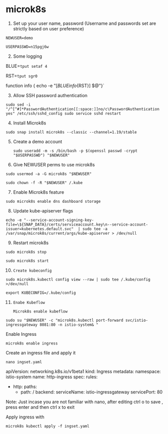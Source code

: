 # microk8s

1.  Set up your user name, password (Username and passwords set are strictly based on user preference)

`NEWUSER=demo`

`USERPASSWD=n15pgj6w`

2.  Some logging

BLUE=`tput setaf 4` 

RST=`tput sgr0`

function info {
	echo -e "[${BLUE}info${RST}] $@"}`
  
3. Allow SSH password authentication

`sudo sed -i 
"/^[^#]*PasswordAuthentication[[:space:]]no/c\PasswordAuthentication yes" /etc/ssh/sshd_config
sudo service sshd restart`

4.	 Install Microk8s

`sudo snap install microk8s --classic --channel=1.19/stable`

5. 	Create a demo account

	`sudo useradd -m -s /bin/bash -p $(openssl passwd -crypt "$USERPASSWD") "$NEWUSER"`
  

6. 	Give NEWUSER perms to use microk8s

`sudo usermod -a -G microk8s "$NEWUSER"`

`sudo chown -f -R "$NEWUSER" /.kube`

7. 	Enable Microk8s feature

`sudo microk8s enable dns dashboard storage`

8. 	Update kube-apiserver flags

`echo -e "--service-account-signing-key-file=\${SNAP_DATA}/certs/serviceaccount.key\n--service-account-issuer=kubernetes.default.svc"  | sudo tee -a /var/snap/microk8s/current/args/kube-apiserver > /dev/null`

9.	Restart microk8s


`sudo microk8s stop`

`sudo microk8s start`

10. 	Create kubeconfig


`sudo microk8s.kubectl config view --raw | sudo tee /.kube/config >/dev/null`

`export KUBECONFIG=/.kube/config`

11. 	Enabe Kubeflow

	`Microk8s enable kubeflow`
  
  
`sudo su "$NEWUSER" -c "microk8s.kubectl port-forward svc/istio-ingressgateway 8081:80 -n istio-system& "`

Enable Ingress

`microk8s enable ingress`

Create an ingress file and apply it

`nano ingset.yaml`


apiVersion: networking.k8s.io/v1beta1
kind: Ingress
metadata:
 namespace: istio-system
 name: http-ingress
spec:
 rules:
 - http:
     paths:
     - path: /
       backend:
         serviceName: istio-ingressgateway
         servicePort: 80

Note: Just incase you are not familiar with nano, after editing ctrl o to save , press enter and then ctrl x to exit


Apply ingress with 

`microk8s kubectl apply -f ingset.yaml`








